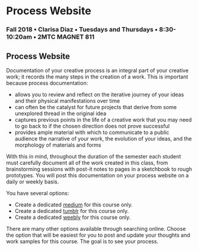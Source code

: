 # Process Website

### Fall 2018 • Clarisa Diaz • Tuesdays and Thursdays • 8:30-10:20am • 2MTC MAGNET 811

## Process Website

Documentation of your creative process is an integral part of your creative work; it records the many steps in the creation of a work. This is important because process documentation:

* allows you to review and reflect on the iterative journey of your ideas and their physical manifestations over time
* can often be the catalyst for future projects that derive from some unexplored thread in the original idea
* captures previous points in the life of a creative work that you may need to go back to if the chosen direction does not prove successful
* provides ample material with which to communicate to a public audience the narrative of your work, the evolution of your ideas, and the morphology of materials and forms

With this in mind, throughout the duration of the semester each student must carefully document all of the work created in this class, from brainstorming sessions with post-it notes to pages in a sketchbook to rough prototypes. You will post this documentation on your process website on a daily or weekly basis.

You have several options:

* Create a dedicated [medium](https://medium.com/) for this course only.
* Create a dedicated [tumblr](https://www.tumblr.com/login?redirect_to=%2Fdashboard) for this course only.
* Create a dedicated [weebly](https://www.weebly.com/) for this course only.

There are many other options available through searching online. Choose the option that will be easiest for you to post and update your thoughts and work samples for this course. The goal is to see your process. 

